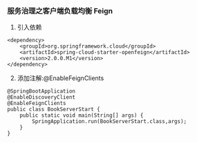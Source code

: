 ### 服务治理之客户端负载均衡 Feign
1. 引入依赖
```
<dependency>
    <groupId>org.springframework.cloud</groupId>
    <artifactId>spring-cloud-starter-openfeign</artifactId>
    <version>2.0.0.M1</version>
</dependency>
```
2. 添加注解:@EnableFeignClients
```
@SpringBootApplication
@EnableDiscoveryClient
@EnableFeignClients
public class BookServerStart {
    public static void main(String[] args) {
        SpringApplication.run(BookServerStart.class,args);
    }
}
```